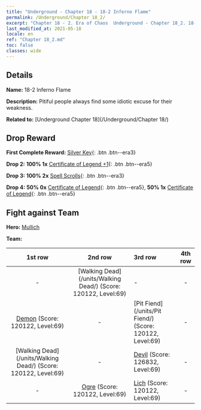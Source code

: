 ```yaml
---
title: "Underground - Chapter 18 - 18-2 Inferno Flame"
permalink: /Underground/Chapter 18_2/
excerpt: "Chapter 18 - 2. Era of Chaos  Underground - Chapter 18_2. 18-2 Inferno Flame"
last_modified_at: 2021-05-18
locale: en
ref: "Chapter 18_2.md"
toc: false
classes: wide
---
```


## Details

 **Name:** 18-2 Inferno Flame

 **Description:** Pitiful people always find some idiotic excuse for their weakness.

 **Related to:** [Underground Chapter 18](/Underground/Chapter 18/)

## Drop Reward

 **First Complete Reward:** [Silver Key](/Items/con_693/){: .btn .btn--era3}

 **Drop 2:** **100% 1x** [Certificate of Legend +1](/Items/mat_74/){: .btn .btn--era5}

 **Drop 3:** **100% 2x** [Spell Scrolls](/Items/con_694/){: .btn .btn--era3}

 **Drop 4:** **50% 0x** [Certificate of Legend](/Items/mat_67/){: .btn .btn--era5}, **50% 1x** [Certificate of Legend](/Items/mat_67/){: .btn .btn--era5}


## Fight against Team
 **Hero:** [Mullich](/heroes/Mullich/)

 **Team:**


  | 1st row | 2nd row | 3rd row | 4th row |
  |:----:|:----:|:----|:----:|
  | - | [Walking Dead](/units/Walking Dead/) (Score: 120122, Level:69)  | - | - |
  | [Demon](/units/Demon/) (Score: 120122, Level:69)  | - | [Pit Fiend](/units/Pit Fiend/) (Score: 120122, Level:69)  | - |
  | [Walking Dead](/units/Walking Dead/) (Score: 120122, Level:69)  | - | [Devil](/units/Devil/) (Score: 126832, Level:69)  | - |
  | - | [Ogre](/units/Ogre/) (Score: 120122, Level:69)  | [Lich](/units/Lich/) (Score: 120122, Level:69)  | - |


